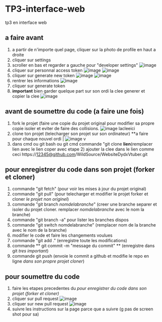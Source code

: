 # TP3-interface-web
tp3 en interface web
## a faire avant
1. a partir de n'importe quel page, cliquer sur la photo de profile en haut a droite
2. cliquer sur settings
3. scroller en bas et regarder a gauche pour "developer settings"
![image](https://github.com/WildSource/TP3-interface-web/assets/62212250/bc34642a-b8b1-4585-814d-4268afe7767a)
4. cliquer sur personnal access token
![image](https://github.com/WildSource/TP3-interface-web/assets/62212250/cd76fbb3-dff9-4991-9ce4-5eacdfe96601)
![image](https://github.com/WildSource/TP3-interface-web/assets/62212250/69dfbecb-aa77-4637-b9ba-246a4cd85a23)
5. cliquer sur generate new token
![image](https://github.com/WildSource/TP3-interface-web/assets/62212250/34df7c75-dcd7-4be8-8e38-668b692b3919)
![image](https://github.com/WildSource/TP3-interface-web/assets/62212250/492cc385-ecfb-4f9c-9ea1-11673e5eb5b3)
6. rentrer les informations
![image](https://github.com/WildSource/TP3-interface-web/assets/62212250/52be371a-93d5-4c4b-ad78-0b6dd760b06d)
7. cliquer sur generate token
8. **important** bien garder quelque part sur son ordi la clee generer et copier la clee
![image](https://github.com/WildSource/TP3-interface-web/assets/62212250/3ce3b898-1961-4c02-9132-f0b2c04469af)

## avant de soumettre du code (a faire une fois)
1. fork le projet (faire une copie du projet original pour modifier sa propre copie isoler et eviter de faire des collisions.
![image](https://github.com/WildSource/TP3-interface-web/assets/62212250/c71b431c-ce5b-45e9-8a97-2f65d8c41f63)                                                 lacleeici
2. clone ton projet (telecharger son projet sur son ordinateur) **a faire pour chaque nouvel ordi                                                                  |
![image](https://github.com/WildSource/TP3-interface-web/assets/62212250/cf371545-2f2c-4fcf-a4a4-a66c65d12d06)                                                     v
3. dans cmd ou git bash ou git cmd commande "git clone **lien**(remplacer lien avec le lien coper avec etape 2) ajouter la clee dans le lien comme ceci https://12345@github.com/WildSource/WebsiteDydxVtuber.git
## pour enregistrer du code dans son projet (forker et cloner)
1. commande "git fetch" (pour voir les mises à jour du projet original)
2. commande "git pull" (pour telecharger et modifier le projet forker et cloner *le projet non originel*)
3. commande "git branch *nomdelabranche*" (creer une branche separer et isoler du projet cloner. remplacer *nomdelabranche* avec le nom la branche)
4. commande "git branch -a" pour lister les branches dispos
5. commande "git switch nomdelabranche" (remplacer nom de la branche avec le nom de la branche)
6. modifier le code et faire les changements voulues
7. commande "git add ." (enregistre toute les modifications)
8. commande ** git commit -m "message du commit" ** (enregistre dans git *tres important*)
9. commande git push (envoie le commit a github et modifie le repo en ligne *dans son propre projet cloner*)
## pour soumettre du code 
1. faire les etapes precedentes du *pour enregistrer du code dans son projet (forker et cloner)*
2. cliquer sur pull request
![image](https://github.com/WildSource/TP3-interface-web/assets/62212250/39f96919-6416-40c3-a74a-6d99b541fbdc)
3. cliquer sur new pull request
![image](https://github.com/WildSource/TP3-interface-web/assets/62212250/7241ea16-79f7-46c4-be71-c906aff3717f)
4. suivre les instructions sur la page parce que a suivre (g pas de screen shot pour sa)



